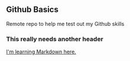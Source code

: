 Github Basics
-------------

Remote repo to help me test out my Github skills

### This really needs another header

[I'm learning Markdown here.](https://guides.github.com/features/mastering-markdown/)
